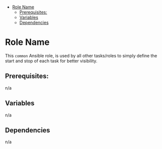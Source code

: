 - [Role Name](#role-name)
  - [Prerequisites:](#prerequisites)
  - [Variables](#variables)
  - [Dependencies](#dependencies)


Role Name
=========

This `common` Ansible role, is used by all other tasks/roles to simply define the start and stop of each task for better visibility.

Prerequisites:
------------

n/a

Variables
--------------

n/a

Dependencies
------------

n/a